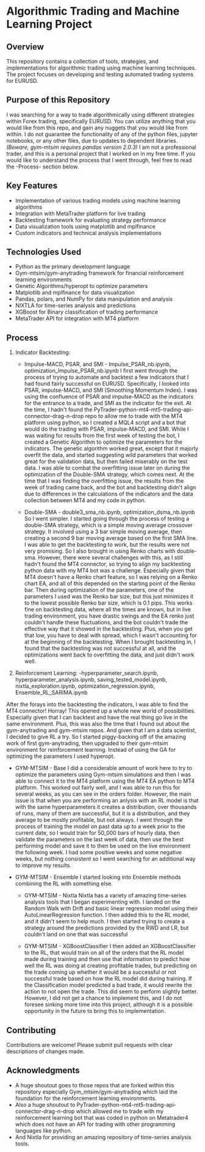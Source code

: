 # Algorithmic Trading and Machine Learning Project

## Overview

This repository contains a collection of tools, strategies, and implementations for algorithmic trading using machine learning techniques. The project focuses on developing and testing automated trading systems for EURUSD.

## Purpose of this Repository

I was searching for a way to trade algorithmically using different strategies within Forex trading, specifically EURUSD. You can utilize anything that you would like from this repo, and gain any nuggets that you would like from within. I do not guarantee the functionality of any of the python files, jupyter notebooks, or any other files, due to updates to dependent libraries. *(Beware, gym-mtsim requires pandas version 2.0.3)* I am not a professional trader, and this is a personal project that I worked on in my free time. If you would like to understand the process that I went through, feel free to read the -Process- section below.

## Key Features

- Implementation of various trading models using machine learning algorithms
- Integration with MetaTrader platform for live trading
- Backtesting framework for evaluating strategy performance
- Data visualization tools using matplotlib and mplfinance
- Custom indicators and technical analysis implementations

## Technologies Used

- Python as the primary development language
- Gym-mtsim/gym-anytrading framework for financial reinforcement learning environments
- Genetic Algorithms/hyperopt to optimize parameters
- Matplotlib and mplfinance for data visualization
- Pandas, polars, and NumPy for data manipulation and analysis
- NIXTLA for time-series analysis and predictions
- XGBoost for Binary classification of trading performance
- MetaTrader API for integration with MT4 platform

## Process

1. Indicator Backtesting:

    - Impulse-MACD, PSAR, and SMI - Impulse_PSAR_nb.ipynb, optimization_Impulse_PSAR_nb.ipynb
I first went through the process of trying to automate and backtest a few indicators that I had found fairly successful on EURUSD. Specifically, I looked into PSAR, impulse-MACD, and SMI (Smoothing Momentum Index). I was using the confluence of PSAR and impulse-MACD as the indicators for the entrance to a trade, and SMI as the indicator for the exit. At the time, I hadn't found the PyTrader-python-mt4-mt5-trading-api-connector-drag-n-drop repo to allow me to trade with the MT4 platform using python, so I created a MQL4 script and a bot that would do the trading with PSAR, impulse-MACD, and SMI. While I was waiting for results from the first week of testing the bot, I created a Genetic Algorithm to optimize the parameters for the indicators. The genetic algorithm worked great, except that it majorly overfit the data, and started suggesting wild parameters that worked great for the validation data, but then failed miserably on the test data. I was able to combat the overfitting issue later on during the optimization of the Double-SMA strategy, which comes next. At the time that I was finding the overfitting issue, the results from the week of trading came back, and the bot and backtesting didn't align due to differences in the calculations of the indicators and the data collection between MT4 and my code in python. 

    - Double-SMA - double3_sma_nb.ipynb, optimization_dsma_nb.ipynb
So I went simpler. I started going through the process of testing a double-SMA strategy, which is a simple moving average crossover strategy. It involved using a 3 bar simple moving average, then creating a second 9 bar moving average based on the first SMA line. I was able to get the backtesting to work, but the results were not very promising. So I also brought in using Renko charts with double-sma. However, there were several challenges with this, as I still hadn't found the MT4 connector, so trying to align my backtesting python data with my MT4 bot was a challenge. Especially given that MT4 doesn't have a Renko chart feature, so I was relying on a Renko chart EA, and all of this depended on the starting point of the Renko bar. Then during optimization of the parameters, one of the parameters I used was the Renko bar size, but this just minimizes it to the lowest possible Renko bar size, which is 0.1 pips. This works fine on backtesting data, where all the times are known, but in live trading environment, you have drastic swings and the EA renko just couldn't handle these fluctuations, and the bot couldn't trade the effective way that it showed in the backtesting. Plus, when you get that low, you have to deal with spread, which I wasn't accounting for at the beginning of the backtesting. When I brought backtesting in, I found that the backtesting was not successful at all, and the optimizations went back to overfitting the data, and just didn't work well. 

2. Reinforcement Learning: -hyperparameter_search.ipynb, hyperparameter_analysis.ipynb, saving_tested_model.ipynb, nixtla_exploration.ipynb, optimization_regression.ipynb, Ensemble_RL_SARIMA.ipynb

After the forays into the backtesting the indicators, I was able to find the MT4 connector! Horray! This opened up a whole new world of possibilities. Especially given that I can backtest and have the real thing go live in the same environment. Plus, this was also the time that I found out about the gym-anytrading and gym-mtsim repos. And given that I am a data scientist, I decided to give RL a try. So I started piggy-backing off of the amazing work of first gym-anytrading, then upgraded to their gym-mtsim environment for reinforcement learning. Instead of using the GA for optimizing the parameters I used hyperopt. 

  - GYM-MTSIM - Base
        I did a considerable amount of work here to try to optimize the parameters using Gym-mtsim simulations and then I was able to connect it to the MT4 platform using the MT4 EA python to MT4 platform. This worked out fairly well, and I was able to run this for several weeks, as you can see in the orders folder. However, the main issue is that when you are performing an anlysis with an RL model is that with the same hyperparameters it creates a distribution, over thousands of runs, many of them are successful, but it is a distribution, and they average to be mostly profitable, but not always. I went through the process of training the model on past data up to a week prior to the current date, so I would train for 50_000 bars of hourly data, then validate the parameters on the last week of data, then use the best performing model and save it to then be used on the live environment the following week. I had some positive weeks and some negative weeks, but nothing consistent so I went searching for an additional way to improve my results. 

   - GYM-MTSIM - Ensemble
        I started looking into Ensemble methods combining the RL with something else.
       
     - GYM-MTSIM - Nixtla
            Nixtla has a variety of amazing time-series analysis tools that I began experimenting with. I landed on the Random Walk with Drift and basic linear regression model using their AutoLinearRegression function. I then added this to the RL model, and it didn't seem to help much. I then started trying to create a strategy around the predictions provided by the RWD and LR, but couldn't land on one that was successful

     - GYM-MTSIM - XGBoostClassifier
            I then added an XGBoostClassifier to the RL, that would train on all of the orders that the RL model made during training and then use that information to predict how well the RL was doing at creating profitable trades, but predicting on the trade coming up whether it would be a successful or not successful trade based on how the RL model did during training. If the Classification model predicted a bad trade, it would rewrite the action to not open the trade. This did seem to perform slightly better. However, I did not get a chance to implement this, and I do not foresee sinking more time into this project, although it is a possible opportunity in the future to bring this to implementation. 

## Contributing

Contributions are welcome! Please submit pull requests with clear descriptions of changes made.

## Acknowledgments

- A huge shoutout goes to those repos that are forked within this repository especially Gym_mtsim/gym-anytrading which laid the foundation for the reinforcement learning environments.
- Also a huge shoutout to PyTrader-python-mt4-mt5-trading-api-connector-drag-n-drop which allowed me to trade with my reinforcement learning bot that was coded in python on Metatrader4 which does not have an API for trading with other programming languages like python. 
- And Nixtla for providing an amazing repository of time-series analysis tools. 
